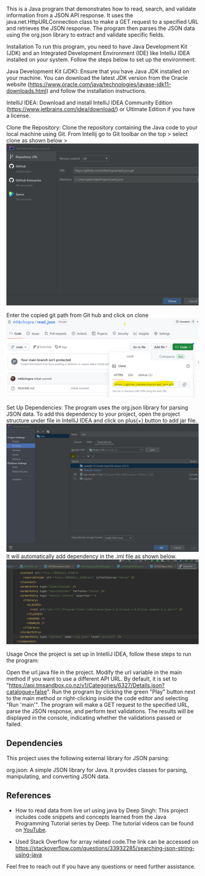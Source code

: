 This is a Java program that demonstrates how to read, search, and validate information from a JSON API response. It uses the java.net.HttpURLConnection class to make a GET request to a specified URL and retrieves the JSON response. The program then parses the JSON data using the org.json library to extract and validate specific fields.

Installation
To run this program, you need to have Java Development Kit (JDK) and an Integrated Development Environment (IDE) like IntelliJ IDEA installed on your system. Follow the steps below to set up the environment:

Java Development Kit (JDK): Ensure that you have Java JDK installed on your machine. You can download the latest JDK version from the Oracle website (https://www.oracle.com/java/technologies/javase-jdk11-downloads.html) and follow the installation instructions.

IntelliJ IDEA: Download and install IntelliJ IDEA Community Edition (https://www.jetbrains.com/idea/download/) or Ultimate Edition if you have a license.

Clone the Repository: Clone the repository containing the Java code to your local machine using Git. From Intellij go to Git toolbar on the top > select clone as shown below > 
![img_2.png](img_2.png)

Enter the copied git path from Git hub and click on clone
![img_1.png](img_1.png)

Set Up Dependencies: The program uses the org.json library for parsing JSON data. To add this dependency to your project, open the project structure under file in IntelliJ IDEA and click on plus(+) button to add jar file. 
![img_4.png](img_4.png)
It will automatically add dependency in the .iml file as shown below.
![img_3.png](img_3.png)

Usage
Once the project is set up in IntelliJ IDEA, follow these steps to run the program:

Open the url.java file in the project.
Modify the url variable in the main method if you want to use a different API URL. By default, it is set to "https://api.tmsandbox.co.nz/v1/Categories/6327/Details.json?catalogue=false".
Run the program by clicking the green "Play" button next to the main method or right-clicking inside the code editor and selecting "Run 'main'".
The program will make a GET request to the specified URL, parse the JSON response, and perform text validations.
The results will be displayed in the console, indicating whether the validations passed or failed.

## Dependencies
This project uses the following external library for JSON parsing:

org.json: A simple JSON library for Java. It provides classes for parsing, manipulating, and converting JSON data.

## References

- How to read data from live url using java by Deep Singh: This project includes code snippets and concepts learned from the Java Programming Tutorial series by Deep. The tutorial videos can be found on [YouTube](https://www.youtube.com/watch?v=E0x8Xk4OZCIX).

- Used Stack Overflow for array related code.The link can be accessed on https://stackoverflow.com/questions/33932285/searching-json-string-using-java



Feel free to reach out if you have any questions or need further assistance.



